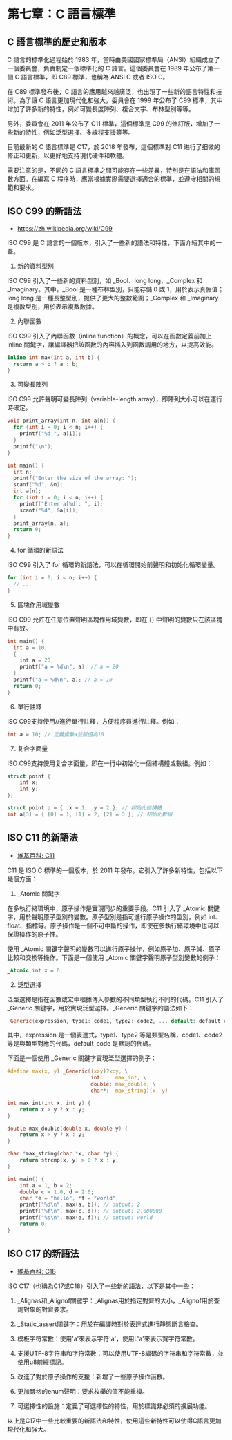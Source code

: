 # 第七章：C 語言標準

## C 語言標準的歷史和版本

C 語言的標準化過程始於 1983 年，當時由美國國家標準局（ANSI）組織成立了一個委員會，負責制定一個標準化的 C 語言。這個委員會在 1989 年公布了第一個 C 語言標準，即 C89 標準，也稱為 ANSI C 或者 ISO C。

在 C89 標準發布後，C 語言的應用越來越廣泛，也出現了一些新的語言特性和技術。為了讓 C 語言更加現代化和強大，委員會在 1999 年公布了 C99 標準，其中增加了許多新的特性，例如可變長度陣列、複合文字、布林型別等等。

另外，委員會在 2011 年公布了 C11 標準，這個標準是 C99 的修訂版，增加了一些新的特性，例如泛型選擇、多線程支援等等。

目前最新的 C 語言標準是 C17，於 2018 年發布，這個標準對 C11 进行了细微的修正和更新，以更好地支持現代硬件和軟體。

需要注意的是，不同的 C 語言標準之間可能存在一些差異，特別是在語法和庫函數方面。在編寫 C 程序時，應當根據實際需要選擇適合的標準，並遵守相關的規範和要求。

## ISO C99 的新語法

* https://zh.wikipedia.org/wiki/C99

ISO C99 是 C 語言的一個版本，引入了一些新的語法和特性，下面介紹其中的一些。

1. 新的資料型別

ISO C99 引入了一些新的資料型別，如 _Bool、long long、_Complex 和 _Imaginary。其中，_Bool 是一種布林型別，只能存儲 0 或 1，用於表示真假值；long long 是一種長整型別，提供了更大的整數範圍；_Complex 和 _Imaginary 是複數型別，用於表示複數數據。

2. 內聯函數

ISO C99 引入了內聯函數（inline function）的概念，可以在函數定義前加上 inline 關鍵字，讓編譯器把該函數的內容插入到函數調用的地方，以提高效能。

```c
inline int max(int a, int b) {
  return a > b ? a : b;
}
```

3. 可變長陣列

ISO C99 允許聲明可變長陣列（variable-length array），即陣列大小可以在運行時確定。

```c
void print_array(int n, int a[n]) {
  for (int i = 0; i < n; i++) {
    printf("%d ", a[i]);
  }
  printf("\n");
}

int main() {
  int n;
  printf("Enter the size of the array: ");
  scanf("%d", &n);
  int a[n];
  for (int i = 0; i < n; i++) {
    printf("Enter a[%d]: ", i);
    scanf("%d", &a[i]);
  }
  print_array(n, a);
  return 0;
}
```

4. for 循環的新語法

ISO C99 引入了 for 循環的新語法，可以在循環開始前聲明和初始化循環變量。

```c
for (int i = 0; i < n; i++) {
  // ...
}
```

5. 區塊作用域變數

ISO C99 允許在任意位置聲明區塊作用域變數，即在 {} 中聲明的變數只在該區塊中有效。

```c
int main() {
  int a = 10;
  {
    int a = 20;
    printf("a = %d\n", a); // a = 20
  }
  printf("a = %d\n", a); // a = 10
  return 0;
}
```

6. 單行註釋

ISO C99支持使用//進行單行註釋，方便程序員進行註釋。例如：

```c
int a = 10; // 定義變數a並賦值為10
```

7. 复合字面量

ISO C99支持使用复合字面量，即在一行中初始化一個結構體或數組。例如：

```c
struct point {
    int x;
    int y;
};

struct point p = { .x = 1, .y = 2 }; // 初始化結構體
int a[3] = { [0] = 1, [1] = 2, [2] = 3 }; // 初始化數組
```

## ISO C11 的新語法

* [維基百科: C11](https://zh.wikipedia.org/wiki/C11_(C%E8%AF%AD%E8%A8%80%E6%A0%87%E5%87%86))

C11 是 ISO C 標準的一個版本，於 2011 年發布。它引入了許多新特性，包括以下幾個方面：

1. _Atomic 關鍵字

在多執行緒環境中，原子操作是實現同步的重要手段。C11 引入了 _Atomic 關鍵字，用於聲明原子型別的變數。原子型別是指可進行原子操作的型別，例如 int、float、指標等。原子操作是一個不可中斷的操作，即使在多執行緒環境中也可以保證操作的原子性。

使用 _Atomic 關鍵字聲明的變數可以進行原子操作，例如原子加、原子減、原子比較和交換等操作。下面是一個使用 _Atomic 關鍵字聲明原子型別變數的例子：

```c
_Atomic int x = 0;
```

2. 泛型選擇

泛型選擇是指在函數或宏中根據傳入參數的不同類型執行不同的代碼。C11 引入了 _Generic 關鍵字，用於實現泛型選擇。_Generic 關鍵字的語法如下：

```c
_Generic(expression, type1: code1, type2: code2, ... default: default_code)
```

其中，expression 是一個表達式，type1、type2 等是類型名稱，code1、code2 等是與類型對應的代碼，default_code 是默認的代碼。

下面是一個使用 _Generic 關鍵字實現泛型選擇的例子：

```c
#define max(x, y) _Generic((x>y)?x:y, \
                           int:    max_int, \
                           double: max_double, \
                           char*:  max_string)(x, y)

int max_int(int x, int y) {
    return x > y ? x : y;
}

double max_double(double x, double y) {
    return x > y ? x : y;
}

char *max_string(char *x, char *y) {
    return strcmp(x, y) > 0 ? x : y;
}

int main() {
    int a = 1, b = 2;
    double c = 1.0, d = 2.0;
    char *e = "hello", *f = "world";
    printf("%d\n", max(a, b)); // output: 2
    printf("%f\n", max(c, d)); // output: 2.000000
    printf("%s\n", max(e, f)); // output: world
    return 0;
}
```

## ISO C17 的新語法

* [維基百科: C18](https://zh.wikipedia.org/wiki/C18_(C%E8%AF%AD%E8%A8%80%E6%A0%87%E5%87%86))

ISO C17（也稱為C17或C18）引入了一些新的語法，以下是其中一些：

1. _Alignas和_Alignof關鍵字：_Alignas用於指定對齊的大小，_Alignof用於查詢對象的對齊要求。

2. _Static_assert關鍵字：用於在編譯時對於表達式進行靜態斷言檢查。

3. 模板字符常數：使用'a'來表示字符'a'，使用L'a'來表示寬字符常數。

4. 支援UTF-8字符串和字符常數：可以使用UTF-8編碼的字符串和字符常數，並使用u8前綴標記。

5. 改進了對於原子操作的支援：新增了一些原子操作函數。

6. 更加嚴格的enum聲明：要求枚舉的值不能重複。

7. 可選擇性的設施：定義了可選擇性的特性，用於標識非必須的擴展功能。

以上是C17中一些比較重要的新語法和特性，使用這些新特性可以使得C語言更加現代化和強大。

